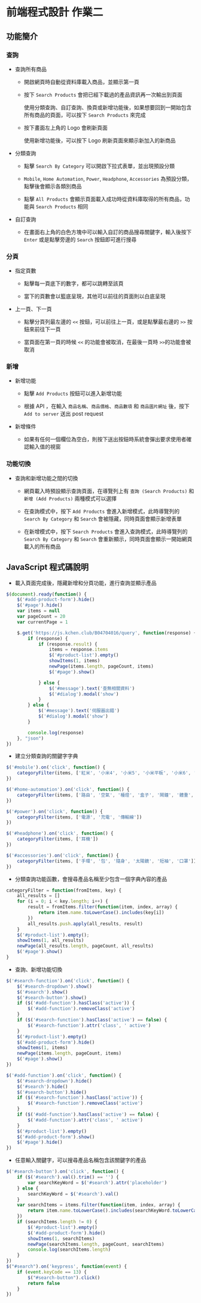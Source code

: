 # 前端程式設計 作業二

## 功能簡介
### 查詢
* 查詢所有商品
  * 開啟網頁時自動從資料庫載入商品，並顯示第一頁
  * 按下 `Search Products` 會把已經下載過的產品資訊再一次輸出到頁面
  
       使用分類查詢、自訂查詢、換頁或新增功能後，如果想要回到一開始包含所有商品的頁面，可以按下 `Search Products` 來完成
   
  * 按下畫面左上角的 Logo 會刷新頁面
      
       使用新增功能後，可以按下 Logo 刷新頁面來顯示新加入的新商品
    
* 分類查詢
    * 點擊 `Search By Category` 可以開啟下拉式表單，並出現預設分類
    
    * `Mobile`, `Home Automation`, `Power`, `Headphone`, `Accessories` 為預設分類，點擊後會顯示各類別商品
    
    * 點擊 `All Products` 會顯示頁面載入成功時從資料庫取得的所有商品，功能與 `Search Products` 相同
    
* 自訂查詢
    * 在畫面右上角的白色方塊中可以輸入自訂的商品搜尋關鍵字，輸入後按下 `Enter` 或是點擊旁邊的 `Search` 按鈕即可進行搜尋

### 分頁
* 指定頁數
    * 點擊每一頁底下的數字，都可以跳轉至該頁
    
    * 當下的頁數會以籃底呈現，其他可以前往的頁面則以白底呈現

* 上一頁、下一頁
    * 點擊分頁列最左邊的 `<<` 按鈕，可以前往上一頁，或是點擊最右邊的 `>>` 按鈕來前往下一頁
    
    * 當頁面在第一頁的時候 `<<` 的功能會被取消，在最後一頁時 `>>`的功能會被取消


### 新增
* 新增功能
    * 點擊 `Add Products` 按鈕可以進入新增功能

    * 根據 API ，在輸入 `商品名稱`、`商品價格`、`商品數項` 和 `商品圖片網址` 後，按下 `Add to server` 送出 post request
    
* 新增條件
    * 如果有任何一個欄位為空白，則按下送出按鈕時系統會彈出要求使用者確認輸入值的視窗

### 功能切換
* 查詢和新增功能之間的切換
    * 網頁載入時預設顯示查詢頁面，在導覽列上有 `查詢 (Search Products)` 和 `新增 (Add Products)` 兩種模式可以選擇
    
    * 在查詢模式中，按下 `Add Products` 會進入新增模式，此時導覽列的 `Search By Category` 和 `Search` 會被隱藏，同時頁面會顯示新增表單
    
    * 在新增模式中，按下 `Search Products` 會進入查詢模式，此時導覽列的 `Search By Category` 和 `Search` 會重新顯示，同時頁面會顯示一開始網頁載入的所有商品

## JavaScript 程式碼說明
* 載入頁面完成後，隱藏新增和分頁功能，進行查詢並顯示產品
```javascript
$(document).ready(function() {
    $('#add-product-form').hide()
    $('#page').hide()
    var items = null
    var pageCount = 20
    var currentPage = 1

    $.get('https://js.kchen.club/B04704016/query', function(response) {
        if (response) {
            if (response.result) {
                items = response.items
                $('#product-list').empty()
                showItems(1, items)
                newPage(items.length, pageCount, items)
                $('#page').show()

            } else {
                $('#message').text('查無相關資料')
                $('#dialog').modal('show')
            }
        } else {
            $('#message').text('伺服器出錯')
            $('#dialog').modal('show')
        }

        console.log(response)
    }, "json")
})
```

* 建立分類查詢的關鍵字字典
```javascript
$('#mobile').on('click', function() {
    categoryFilter(items, ['紅米', '小米4', '小米5', '小米平板', '小米6', '小米Max', '小米MIX', '小米Note'])
})

$('#home-automation').on('click', function() {
    categoryFilter(items, ['路由', '空氣', '檯燈', '盒子', '鬧鐘', '體重', '淨水', '電視', '音箱', '枕', '巾', '床'])
})

$('#power').on('click', function() {
    categoryFilter(items, ['電源', '充電', '傳輸線'])
})

$('#headphone').on('click', function() {
    categoryFilter(items, ['耳機'])
})

$('#accessories').on('click', function() {
    categoryFilter(items, ['手環', '包', '隨身', '太陽鏡', '短袖', '口罩'])
})
```

* 分類查詢功能函數，會搜尋產品名稱至少包含一個字典內容的產品
```javascript
categoryFilter = function(fromItems, key) {
    all_results = []
    for (i = 0; i < key.length; i++) {
        result = fromItems.filter(function(item, index, array) {
            return item.name.toLowerCase().includes(key[i])
        })
        all_results.push.apply(all_results, result)
    }
    $('#product-list').empty();
    showItems(1, all_results)
    newPage(all_results.length, pageCount, all_results)
    $('#page').show()
}
```

* 查詢、新增功能切換
```javascript
$('#search-function').on('click', function() {
    $('#search-dropdown').show()
    $('#search').show()
    $('#search-button').show()
    if ($('#add-function').hasClass('active')) {
        $('#add-function').removeClass('active')
    }
    if ($('#search-function').hasClass('active') == false) {
        $('#search-function').attr('class', ' active')
    }
    $('#product-list').empty()
    $('#add-product-form').hide()
    showItems(1, items)
    newPage(items.length, pageCount, items)
    $('#page').show()
})

$('#add-function').on('click', function() {
    $('#search-dropdown').hide()
    $('#search').hide()
    $('#search-button').hide()
    if ($('#search-function').hasClass('active')) {
        $('#search-function').removeClass('active')
    }
    if ($('#add-function').hasClass('active') == false) {
        $('#add-function').attr('class', ' active')
    }
    $('#product-list').empty()
    $('#add-product-form').show()
    $('#page').hide()
})
```

* 任意輸入關鍵字，可以搜尋產品名稱包含該關鍵字的產品
```javascript
$('#search-button').on('click', function() {
    if ($('#search').val().trim() == '') {
        var searchKeyWord = $('#search').attr('placeholder')
    } else {
        searchKeyWord = $('#search').val()
    }
    var searchItems = items.filter(function(item, index, array) {
        return item.name.toLowerCase().includes(searchKeyWord.toLowerCase())
    })
    if (searchItems.length != 0) {
        $('#product-list').empty()
        $('#add-product-form').hide()
        showItems(1, searchItems)
        newPage(searchItems.length, pageCount, searchItems)
        console.log(searchItems.length)
    }
})
$("#search").on('keypress', function(event) {
    if (event.keyCode == 13) {
        $("#search-button").click()
        return false
    }
})
```
